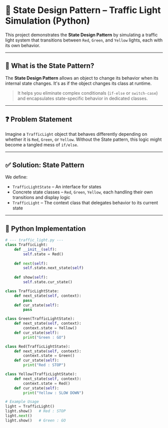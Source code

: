# 🚦 State Design Pattern – Traffic Light Simulation (Python)

This project demonstrates the **State Design Pattern** by simulating a traffic light system that transitions between `Red`, `Green`, and `Yellow` lights, each with its own behavior.

---

## 🧠 What is the State Pattern?

The **State Design Pattern** allows an object to change its behavior when its internal state changes. It's as if the object changes its class at runtime.

> It helps you eliminate complex conditionals (`if-else` or `switch-case`) and encapsulates state-specific behavior in dedicated classes.

---

## ❓ Problem Statement

Imagine a `TrafficLight` object that behaves differently depending on whether it is `Red`, `Green`, or `Yellow`. Without the State pattern, this logic might become a tangled mess of `if/else`.

---

## ✅ Solution: State Pattern

We define:

- `TrafficLightState` – An interface for states
- Concrete state classes – `Red`, `Green`, `Yellow`, each handling their own transitions and display logic
- `TrafficLight` – The context class that delegates behavior to its current state

---

## 📄 Python Implementation

```python
# --- traffic_light.py ---
class TrafficLight:
    def __init__(self):
        self.state = Red()
    
    def next(self):
        self.state.next_state(self)
    
    def show(self):
        self.state.cur_state()

class TrafficLightState:
    def next_state(self, context):
        pass
    def cur_state(self):
        pass

class Green(TrafficLightState):
    def next_state(self, context):
        context.state = Yellow()
    def cur_state(self):
        print("Green : GO")

class Red(TrafficLightState):
    def next_state(self, context):
        context.state = Green()
    def cur_state(self):
        print("Red : STOP")

class Yellow(TrafficLightState):
    def next_state(self, context):
        context.state = Red()
    def cur_state(self):
        print("Yellow : SLOW DOWN")

# Example Usage
light = TrafficLight()
light.show()   # Red : STOP
light.next()
light.show()   # Green : GO
